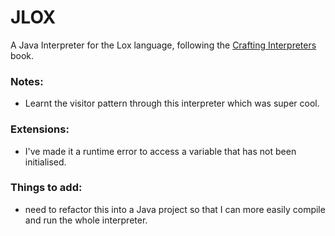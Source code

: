 # JLOX

A Java Interpreter for the Lox language, following the [Crafting Interpreters](https://craftinginterpreters.com/) book.

### Notes:
- Learnt the visitor pattern through this interpreter which was super cool.

### Extensions:
- I've made it a runtime error to access a variable that has not been initialised.

### Things to add:
- need to refactor this into a Java project so that I can more easily compile and run the whole interpreter.
